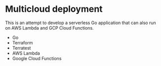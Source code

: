 # Multicloud deployment

This is an attempt to develop a serverless Go application that can also run on AWS Lambda and GCP Cloud Functions.

- Go
- Terraform
- Terratest
- AWS Lambda
- Google Cloud Functions